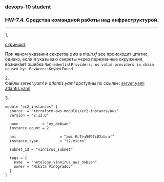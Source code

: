 ### devops-10 student

### HW-7.4. Средства командной работы над инфраструктурой.

---

1.</br>

[скриншот](http://joxi.ru/DmB5zK7tgOEvQr)

При явном указании секретов *aws* в *main.tf* все происходит штатно,
однако, если я указываю секреты через переменные окружения, возникает ошибка 
```NoCredentialProviders: no valid providers in chain caused by: EnvAccessKeyNotFound```

2.</br>
Файлы *server.yaml* и *atlantis.yaml* доступны по ссылке:
[server.yaml](https://github.com/vinnirus/terraform_netology/blob/main/server.yaml)
[atlantis.yaml](https://github.com/vinnirus/terraform_netology/blob/main/atlantis.yaml)

3.</br>

```
module "ec2_instances" {
  source  = "terraform-aws-modules/ec2-instance/aws"
  version = "2.12.0"

  name           = "my_debian"
  instance_count = 2

  ami                    = "ami-0c7ea5497c02abcaf"
  instance_type          = "t2.micro"

  subnet_id = "vinnirus_subnet"

  tags = {
    name  = "netology_vinnirus_aws_debian"
    owner = "Nikita Vinogradov"
  }
}
```